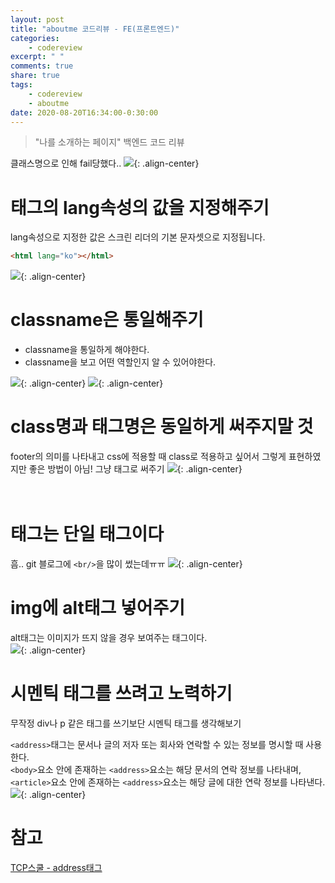 ```yaml
---
layout: post
title: "aboutme 코드리뷰 - FE(프론트엔드)"
categories:
    - codereview
excerpt: " "
comments: true
share: true
tags:
    - codereview
    - aboutme
date: 2020-08-20T16:34:00-0:30:00
---
```


> "나를 소개하는 페이지" 백엔드 코드 리뷰

클래스명으로 인해 fail당했다..
![](https://kimmy100b.github.io/assets/images/codereview/aboutme/FE/fail1.PNG){: .align-center}
<br>

# <html>태그의 lang속성의 값을 지정해주기

lang속성으로 지정한 값은 스크린 리더의 기본 문자셋으로 지정됩니다.

```html
<html lang="ko"></html>
```

![](https://kimmy100b.github.io/assets/images/codereview/aboutme/FE/1.PNG){: .align-center}
<br>

# classname은 통일해주기

-   classname을 통일하게 해야한다.
-   classname을 보고 어떤 역할인지 알 수 있어야한다.

![](https://kimmy100b.github.io/assets/images/codereview/aboutme/FE/2.PNG){: .align-center}
![](https://kimmy100b.github.io/assets/images/codereview/aboutme/FE/3.PNG){: .align-center}
<br>

# class명과 태그명은 동일하게 써주지말 것

footer의 의미를 나타내고 css에 적용할 때 class로 적용하고 싶어서 그렇게 표현하였지만 좋은 방법이 아님! 그냥 태그로 써주기
![](https://kimmy100b.github.io/assets/images/codereview/aboutme/FE/4.PNG){: .align-center}
<br>

# <br> 태그는 단일 태그이다

흠.. git 블로그에 `<br/>`을 많이 썼는데ㅠㅠ
![](https://kimmy100b.github.io/assets/images/codereview/aboutme/FE/5.PNG){: .align-center}
<br>

# img에 alt태그 넣어주기

alt태그는 이미지가 뜨지 않을 경우 보여주는 태그이다.<br>
![](https://kimmy100b.github.io/assets/images/codereview/aboutme/FE/6.PNG){: .align-center}
<br>

# 시멘틱 태그를 쓰려고 노력하기

무작정 div나 p 같은 태그를 쓰기보단 시멘틱 태그를 생각해보기<br>

`<address>`태그는 문서나 글의 저자 또는 회사와 연락할 수 있는 정보를 명시할 때 사용한다.<br/>
`<body>`요소 안에 존재하는 `<address>`요소는 해당 문서의 연락 정보를 나타내며, `<article>`요소 안에 존재하는 `<address>`요소는 해당 글에 대한 연락 정보를 나타낸다.
![](https://kimmy100b.github.io/assets/images/codereview/aboutme/FE/7.PNG){: .align-center}
<br>

# 참고

[TCP스쿨 - address태그](http://tcpschool.com/html-tags/address)
